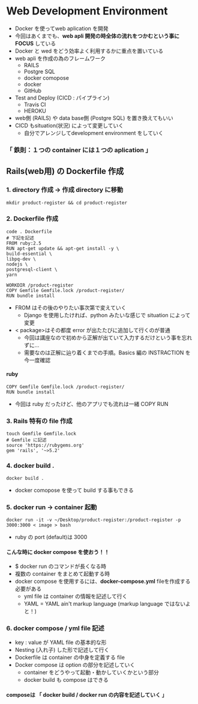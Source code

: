 # Web Development Environment
- Docker を使ってweb aplication を開発
- 今回はあくまでも、**web apli 開発の時全体の流れをつかむという事にFOCUS** している
- Docker と wed をどう効率よく利用するかに重点を置いている
- web apli を作成の為のフレームワーク
  - RAILS
  - Postgre SQL
  - docker comopose
  - docker
  - GitHub
- Test and Deploy (CICD : パイプライン)
  - Travis CI
  - HEROKU
- web側 (RAILS) や data base側 (Postgre SQL) を置き換えてもいい
- CICD もsituation(状況) によって変更していく
  - 自分でアレンジしてdevelopment environment をしていく
### 「 鉄則：１つの container には１つの aplication 」
## Rails(web用) の Dockerfile 作成
### 1. directory 作成 → 作成 directory に移動
    mkdir product-register && cd product-register
### 2. Dockerfile 作成
    code . Dockerfile
    # 下記を記述
    FROM ruby:2.5
    RUN apt-get update && apt-get install -y \
    build-essential \
    libpq-dev \
    nodejs \
    postgresql-client \
    yarn

    WORKDIR /product-register
    COPY Gemfile Gemfile.lock /product-register/
    RUN bundle install
- FROM はその後のやりたい事次第で変えていく
  - Django を使用したければ、python みたいな感じで situation によって変更
- < package>はその都度 error が出たたびに追加して行くのが普通
  - 今回は講座なので初めから正解が出ていて入力するだけという事を忘れずに…
  - 需要なのは正解に辿り着くまでの手順。Basics 編の INSTRACTION を今一度確認
#### ruby
    COPY Gemfile Gemfile.lock /product-register/
    RUN bundle install
- 今回は ruby だったけど、他のアプリでも流れは一緒 COPY RUN
### 3. Rails 特有の file 作成
    touch Gemfile Gemfile.lock
    # Gemfile に記述
    source 'https://rubygems.org'
    gem 'rails', '~>5.2'
### 4. docker build .
    docker build .
- docker comopose を使って build する事もできる
### 5. docker run → container 起動
    docker run -it -v ~/Desktop/product-register:/product-register -p 3000:3000 < image > bash
- ruby の port (default)は 3000
#### こんな時に docker compose を使おう！！
- $ docker run のコマンドが長くなる時
- 複数の container をまとめて起動する時
- docker compose を使用するには、**docker-compose.yml** fileを作成する必要がある
  - yml file は container の情報を記述して行く
  - YAML = YAML ain't markup language (markup language ではないよと！)
### 6. docker compose / yml file 記述
- key : value が YAML file の基本的な形
- Nesting (入れ子) した形で記述して行く
- Dockerfile は container の中身を定義する file
- Docker compose は option の部分を記述していく
  - container をどうやって起動・動かしていくかという部分
  - docker build も compose はできる
#### composeは 「 **docker build / docker run の内容を記述していく** 」
